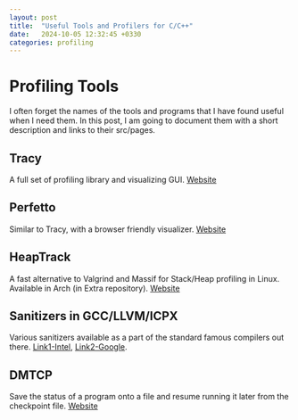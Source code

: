 ```yaml
---
layout: post
title:  "Useful Tools and Profilers for C/C++"
date:   2024-10-05 12:32:45 +0330
categories: profiling
---
```

# Profiling Tools
I often forget the names of the tools and programs that I have found useful when I need them. In this post, I am going to document them with a short description and links to their src/pages.

## Tracy
A full set of profiling library and visualizing GUI. [Website](https://tracy.nereid.pl/)

## Perfetto
Similar to Tracy, with a browser friendly visualizer. [Website](https://perfetto.dev/)

## HeapTrack
A fast alternative to Valgrind and Massif for Stack/Heap profiling in Linux. Available in Arch (in Extra repository). [Website](https://github.com/kde/heaptrack)

## Sanitizers in GCC/LLVM/ICPX
Various sanitizers available as a part of the standard famous compilers out there. [Link1-Intel](https://www.intel.com/content/www/us/en/developer/articles/technical/find-bugs-quickly-using-sanitizers-with-oneapi-compiler.html), [Link2-Google](https://github.com/google/sanitizers/wiki/AddressSanitizerLeakSanitizer).

## DMTCP
Save the status of a program onto a file and resume running it later from the checkpoint file. [Website](https://github.com/dmtcp/dmtcp)

